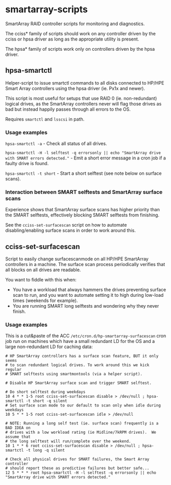 # smartarray-scripts
SmartArray RAID controller scripts for monitoring and diagnostics.

The cciss* family of scripts should work on any controller driven by
the cciss or hpsa driver as long as the appropriate utility is present.

The hpsa* family of scripts work only on controllers driven by the
hpsa driver.

## hpsa-smartctl

Helper-script to issue smartctl commands to all disks connected
to HP/HPE Smart Array controllers using the hpsa driver (ie. Px1x and newer).

This script is most useful for setups that use RAID 0 (ie. non-redundant)
logical drives, as the SmartArray controllers never will flag those drives
as bad but instead happily passes through all errors to the OS.

Requires `smartctl` and `lsscsi` in path.

### Usage examples

`hpsa-smartctl -a` - Check all status of all drives.

`hpsa-smartctl -H -l selftest -q errorsonly || echo "SmartArray drive with SMART errors detected."` - Emit a short error message in a cron job if a faulty drive is found.

`hpsa-smartctl -t short` - Start a short selftest (see note below on surface scans).

### Interaction between SMART selftests and SmartArray surface scans

Experience shows that SmartArray surface scans has higher priority than the
SMART selftests, effectively blocking SMART selftests from finishing.

See the `cciss-set-surfacescan` script on how to automate disabling/enabling
surface scans in order to work around this.

## cciss-set-surfacescan

Script to easily change surfacescanmode on all HP/HPE SmartArray controllers
in a machine.  The surface scan process periodically verifies that all blocks
on all drives are readable.

You want to fiddle with this when:

* You have a workload that always hammers the drives preventing surface scan to run, and you want to automate setting it to high during low-load times (weekends for example).
* You are running SMART long selftests and wondering why they never finish.

### Usage examples

This is a cut&paste of the ACC `/etc/cron.d/hp-smartarray-surfacescan`
cron job run on machines which have a small redundant LD for the OS
and a large non-redundant LD for caching data:

```
# HP SmartArray controllers has a surface scan feature, BUT it only seems
# to scan redundant logical drives. To work around this we kick regular
# SMART selftests using smartmontools (via a helper script).

# Disable HP SmartArray surface scan and trigger SMART selftest.

# Do short selftest during weekdays
10 4 * * 1-5 root cciss-set-surfacescan disable > /dev/null ; hpsa-smartctl -t short -q silent
# Set surface scan mode to our default to scan only when idle during weekdays
10 5 * * 1-5 root cciss-set-surfacescan idle > /dev/null

# NOTE: Running a long self test (ie. surface scan) frequently is a BAD IDEA on
# drives with a low workload rating (ie Midline/7kRPM drives).  We assume that
# the long selftest will run/complete over the weekend.
10 1 * * 6 root cciss-set-surfacescan disable > /dev/null ; hpsa-smartctl -t long -q silent

# Check all physical drives for SMART failures, the Smart Array controller
# should report these as predictive failures but better safe...
12 5 * * * root hpsa-smartctl -H -l selftest -q errorsonly || echo "SmartArray drive with SMART errors detected."
```
